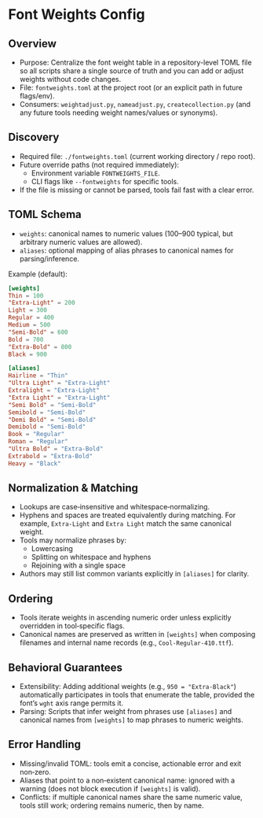 Font Weights Config
===================

Overview
--------
- Purpose: Centralize the font weight table in a repository-level TOML file so all scripts share a single source of truth and you can add or adjust weights without code changes.
- File: `fontweights.toml` at the project root (or an explicit path in future flags/env).
- Consumers: `weightadjust.py`, `nameadjust.py`, `createcollection.py` (and any future tools needing weight names/values or synonyms).

Discovery
---------
- Required file: `./fontweights.toml` (current working directory / repo root).
- Future override paths (not required immediately):
  - Environment variable `FONTWEIGHTS_FILE`.
  - CLI flags like `--fontweights` for specific tools.
- If the file is missing or cannot be parsed, tools fail fast with a clear error.

TOML Schema
-----------
- `weights`: canonical names to numeric values (100–900 typical, but arbitrary numeric values are allowed).
- `aliases`: optional mapping of alias phrases to canonical names for parsing/inference.

Example (default):

```toml
[weights]
Thin = 100
"Extra-Light" = 200
Light = 300
Regular = 400
Medium = 500
"Semi-Bold" = 600
Bold = 700
"Extra-Bold" = 800
Black = 900

[aliases]
Hairline = "Thin"
"Ultra Light" = "Extra-Light"
Extralight = "Extra-Light"
"Extra Light" = "Extra-Light"
"Semi Bold" = "Semi-Bold"
Semibold = "Semi-Bold"
"Demi Bold" = "Semi-Bold"
Demibold = "Semi-Bold"
Book = "Regular"
Roman = "Regular"
"Ultra Bold" = "Extra-Bold"
Extrabold = "Extra-Bold"
Heavy = "Black"
```

Normalization & Matching
------------------------
- Lookups are case‑insensitive and whitespace‑normalizing.
- Hyphens and spaces are treated equivalently during matching. For example, `Extra-Light` and `Extra Light` match the same canonical weight.
- Tools may normalize phrases by:
  - Lowercasing
  - Splitting on whitespace and hyphens
  - Rejoining with a single space
- Authors may still list common variants explicitly in `[aliases]` for clarity.

Ordering
--------
- Tools iterate weights in ascending numeric order unless explicitly overridden in tool‑specific flags.
- Canonical names are preserved as written in `[weights]` when composing filenames and internal name records (e.g., `Cool-Regular-410.ttf`).

Behavioral Guarantees
---------------------
- Extensibility: Adding additional weights (e.g., `950 = "Extra-Black"`) automatically participates in tools that enumerate the table, provided the font’s `wght` axis range permits it.
- Parsing: Scripts that infer weight from phrases use `[aliases]` and canonical names from `[weights]` to map phrases to numeric weights.

Error Handling
--------------
- Missing/invalid TOML: tools emit a concise, actionable error and exit non‑zero.
- Aliases that point to a non‑existent canonical name: ignored with a warning (does not block execution if `[weights]` is valid).
- Conflicts: if multiple canonical names share the same numeric value, tools still work; ordering remains numeric, then by name.

